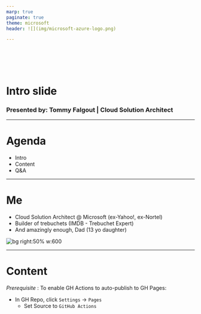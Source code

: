 ```yaml
---
marp: true
paginate: true
theme: microsoft
header: ![](img/microsoft-azure-logo.png)

---
```

<!--
_class: intro-blue
_header: ![](img/microsoft-azure-logo-2.png)
-->

# &nbsp;
# Intro slide

### Presented by: Tommy Falgout | Cloud Solution Architect

---

# Agenda

- Intro
- Content
- Q&A

---

# Me

- Cloud Solution Architect @ Microsoft (ex-Yahoo!, ex-Nortel)
- Builder of trebuchets (IMDB - Trebuchet Expert)
- And amazingly enough, Dad (13 yo daughter)

![bg right:50% w:600](https://planomagazine.com/wp-content/uploads/2015/09/SLINGFEST-DFW-TREBUCHET-CATAPULT-PLANO-MAGAZINE-SLIDESHOW.jpg)

---

# Content

*Prerequisite* : To enable GH Actions to auto-publish to GH Pages:
- In GH Repo, click `Settings` -> `Pages`
  - Set Source to `GitHub Actions`